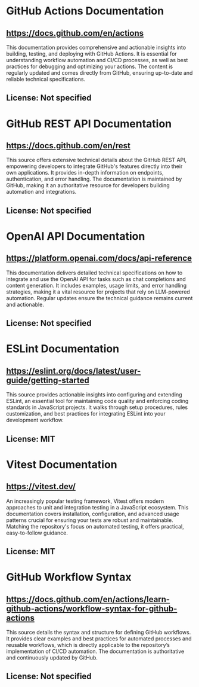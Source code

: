 # GitHub Actions Documentation
## https://docs.github.com/en/actions
This documentation provides comprehensive and actionable insights into building, testing, and deploying with GitHub Actions. It is essential for understanding workflow automation and CI/CD processes, as well as best practices for debugging and optimizing your actions. The content is regularly updated and comes directly from GitHub, ensuring up-to-date and reliable technical specifications.
## License: Not specified

# GitHub REST API Documentation
## https://docs.github.com/en/rest
This source offers extensive technical details about the GitHub REST API, empowering developers to integrate GitHub's features directly into their own applications. It provides in-depth information on endpoints, authentication, and error handling. The documentation is maintained by GitHub, making it an authoritative resource for developers building automation and integrations.
## License: Not specified

# OpenAI API Documentation
## https://platform.openai.com/docs/api-reference
This documentation delivers detailed technical specifications on how to integrate and use the OpenAI API for tasks such as chat completions and content generation. It includes examples, usage limits, and error handling strategies, making it a vital resource for projects that rely on LLM-powered automation. Regular updates ensure the technical guidance remains current and actionable.
## License: Not specified

# ESLint Documentation
## https://eslint.org/docs/latest/user-guide/getting-started
This source provides actionable insights into configuring and extending ESLint, an essential tool for maintaining code quality and enforcing coding standards in JavaScript projects. It walks through setup procedures, rules customization, and best practices for integrating ESLint into your development workflow.
## License: MIT

# Vitest Documentation
## https://vitest.dev/
An increasingly popular testing framework, Vitest offers modern approaches to unit and integration testing in a JavaScript ecosystem. This documentation covers installation, configuration, and advanced usage patterns crucial for ensuring your tests are robust and maintainable. Matching the repository's focus on automated testing, it offers practical, easy-to-follow guidance.
## License: MIT

# GitHub Workflow Syntax
## https://docs.github.com/en/actions/learn-github-actions/workflow-syntax-for-github-actions
This source details the syntax and structure for defining GitHub workflows. It provides clear examples and best practices for automated processes and reusable workflows, which is directly applicable to the repository’s implementation of CI/CD automation. The documentation is authoritative and continuously updated by GitHub.
## License: Not specified